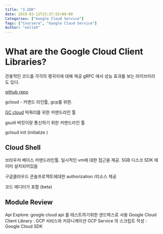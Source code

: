 ```yaml
---
title: "3.SDK"
date: 2019-03-12T23:37:51+09:00
Categories: ["Google Cloud Service"]
Tags: ["Coursera", "Google Cloud Service"]
Author: "nolleh"
---
```


# What are the Google Cloud Client Libraries?

관용적인 코드를 각각의 랭귀지에 대해 제공
gRPC 에서 성능 효과를 보는 라이브러리도 있다.

[github repo](https://cloud.google.com/apis/docs/cloud-client-libraries)

gcloud - 커맨드 라인툴, gcp를 위한.

[GC cloud](https://cloud.google.com/sdk/gcloud/reference/)
빅쿼리를 위한 커맨드라인 툴

gsuitl 버킷이랑 통신하기 위한 커맨드라인 툴

gcloud init (initialize )

## Cloud Shell

브라우저 베이스 커맨드라인툴.
일시적인 vm에 대한 접근을 제공.
5GB 디스크
SDK 에 이미 설치되어있음

구글클라우드 콘솔프로젝트에대한 authorization /리소스 제공

코드 에디터가 포함 (beta)

## Module Review

Api Explore: google cloud api 를 테스트하기위한 샌드박스로 사용
Google Cloud Client Library : GCP 서비스와 커뮤니케이션
GCP Service 의 스크립트 작성 : Google Cloud SDK
